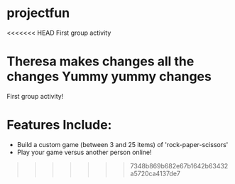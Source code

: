 # projectfun
<<<<<<< HEAD
First group activity

Theresa makes changes
all the changes
Yummy yummy changes
=======
First group activity!

# Features Include:
* Build a custom game (between 3 and 25 items) of 'rock-paper-scissors'
* Play your game versus another person online!
>>>>>>> 7348b869b682e67b1642b63432a5720ca4137de7

